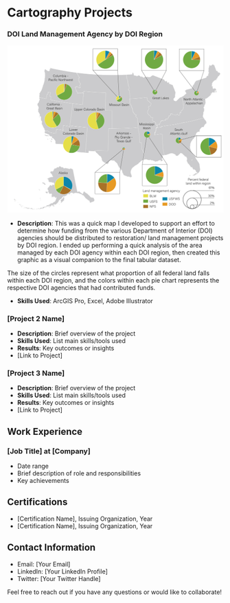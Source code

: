 # Cartography Projects

### DOI Land Management Agency by DOI Region
![Project 1 Image](Regan_Murray_Cartography/img_files/DOIRegion_LandManagement.jpg)
- **Description**: This was a quick map I developed to support an effort to determine how funding from the various Department of Interior (DOI) agencies should be distributed to restoration/ land management projects by DOI region. I ended up performing a quick analysis of the area managed by each DOI agency within each DOI region, then created this graphic as a visual companion to the final tabular dataset. 

The size of the circles represent what proportion of all federal land falls within each DOI region, and the colors within each pie chart represents the respective DOI agencies that had contributed funds. 
- **Skills Used**: ArcGIS Pro, Excel, Adobe Illustrator

### [Project 2 Name]
- **Description**: Brief overview of the project
- **Skills Used**: List main skills/tools used
- **Results**: Key outcomes or insights
- [Link to Project]

### [Project 3 Name]
- **Description**: Brief overview of the project
- **Skills Used**: List main skills/tools used
- **Results**: Key outcomes or insights
- [Link to Project]

## Work Experience
### [Job Title] at [Company]
- Date range
- Brief description of role and responsibilities
- Key achievements

## Certifications
- [Certification Name], Issuing Organization, Year
- [Certification Name], Issuing Organization, Year

## Contact Information
- Email: [Your Email]
- LinkedIn: [Your LinkedIn Profile]
- Twitter: [Your Twitter Handle]

Feel free to reach out if you have any questions or would like to collaborate!
